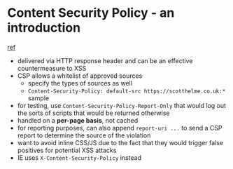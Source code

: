 # Content Security Policy - an introduction
[ref](https://scotthelme.co.uk/content-security-policy-an-introduction/)

- delivered via HTTP response header and can be an effective countermeasure to XSS
- CSP allows a whitelist of approved sources
  - specify the types of sources as well
  - `Content-Security-Policy: default-src https://scotthelme.co.uk:*` sample
- for testing, use `Content-Security-Policy-Report-Only` that would log out the sorts of scripts that would be returned otherwise
- handled on a **per-page basis**, not cached
- for reporting purposes, can also append `report-uri ...` to send a CSP report to determine the source of the violation
- want to avoid inline CSS/JS due to the fact that they would trigger false positives for potential XSS attacks
- IE uses `X-Content-Security-Policy` instead
